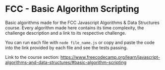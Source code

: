 # FCC - Basic Algorithm Scripting
Basic algorithms made for the FCC Javascript Algorithms &amp; Data Structures course.
Every algorithm made here contains its time complexity, the challenge description and a link to its respective challenge.

You can run each file with `node file_name.js` or copy and paste the code into the link provided by each file and see the tests passing.

Link to the course section:
https://www.freecodecamp.org/learn/javascript-algorithms-and-data-structures/#basic-algorithm-scripting
